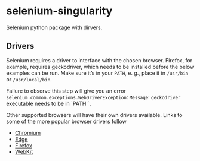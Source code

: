 # selenium-singularity
Selenium python package with dirvers.

## Drivers

Selenium requires a driver to interface with the chosen browser. Firefox, for example, requires geckodriver, which needs to be installed before the below examples can be run. Make sure it’s in your `PATH`, e. g., place it in `/usr/bin` or `/usr/local/bin`.

Failure to observe this step will give you an error `selenium.common.exceptions.WebDriverException`: `Message`: `geckodriver` executable needs to be in `PATH``.

Other supported browsers will have their own drivers available. Links to some of the more popular browser drivers follow

* [Chromium](https://chromedriver.chromium.org/downloads)
* [Edge](https://developer.microsoft.com/en-us/microsoft-edge/tools/webdriver/)
* [Firefox](https://github.com/mozilla/geckodriver/releases)
* [WebKit](https://webkit.org/blog/6900/webdriver-support-in-safari-10/)
